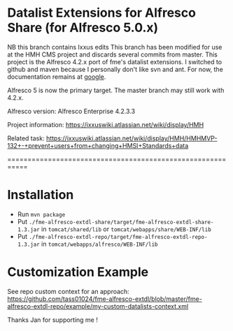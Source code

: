Datalist Extensions for Alfresco Share (for Alfresco 5.0.x)
===========================================================

NB this branch contains Ixxus edits
This branch has been modified for use at the HMH CMS project and discards several commits from master.
This project is the Alfresco 4.2.x port of fme's datalist extensions.  I switched to github and maven because I personally don't like svn and ant. For now, the documentation remains at [google](http://code.google.com/p/fme-alfresco-extensions/wiki/DatalistExtension).

Alfresco 5 is now the primary target. The master branch may still work with 4.2.x.

Alfresco version:
Alfresco Enterprise 4.2.3.3

Project information:
https://ixxuswiki.atlassian.net/wiki/display/HMH

Related task:
https://ixxuswiki.atlassian.net/wiki/display/HMH/HMHMVP-132+-+prevent+users+from+changing+HMSI+Standards+data

===========================================================


Installation
============

* Run `mvn package`
* Put `./fme-alfresco-extdl-share/target/fme-alfresco-extdl-share-1.3.jar` in `tomcat/shared/lib` or `tomcat/webapps/share/WEB-INF/lib`
* Put `./fme-alfresco-extdl-repo/target/fme-alfresco-extdl-repo-1.3.jar` in `tomcat/webapps/alfresco/WEB-INF/lib`

Customization Example
=====================
See repo custom context for an approach: https://github.com/tass01024/fme-alfresco-extdl/blob/master/fme-alfresco-extdl-repo/example/my-custom-datalists-context.xml

Thanks Jan for supporting me !
